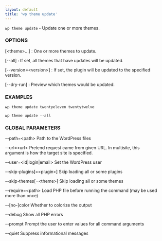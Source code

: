 ```yaml
---
layout: default
title: 'wp theme update'
---
```


`wp theme update` - Update one or more themes.

### OPTIONS

[&lt;theme&gt;...]
: One or more themes to update.

[\--all]
: If set, all themes that have updates will be updated.

[\--version=&lt;version&gt;]
: If set, the plugin will be updated to the specified version.

[\--dry-run]
: Preview which themes would be updated.

### EXAMPLES

    wp theme update twentyeleven twentytwelve

    wp theme update --all

### GLOBAL PARAMETERS

  \--path=&lt;path&gt;
      Path to the WordPress files

  \--url=&lt;url&gt;
      Pretend request came from given URL. In multisite, this argument is how the target site is specified.

  \--user=&lt;id|login|email&gt;
      Set the WordPress user

  \--skip-plugins[=&lt;plugin&gt;]
      Skip loading all or some plugins

  \--skip-themes[=&lt;theme&gt;]
      Skip loading all or some themes

  \--require=&lt;path&gt;
      Load PHP file before running the command (may be used more than once)

  \--[no-]color
      Whether to colorize the output

  \--debug
      Show all PHP errors

  \--prompt
      Prompt the user to enter values for all command arguments

  \--quiet
      Suppress informational messages



